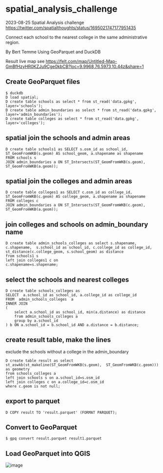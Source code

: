 # spatial_analysis_challenge

2023-08-25
Spatial Analysis challenge
https://twitter.com/spatialthoughts/status/1695021747177951435

Connect each school to the nearest college in the same administrative region. 

By Bert Temme
Using GeoParquet and DuckDB

Result live map see https://felt.com/map/Untitled-Map-GmBfHzyHR0KZJu9Cge0kbCB?loc=9.9968,76.5973,10.44z&share=1

## Create GeoParquet files
```
$ duckdb 
D load spatial;
D create table schools as select * from st_read('data.gpkg', layer='schools');
D create table admin_boundaries as select * from st_read('data.gpkg', layer='admin_boundaries');
D create table colleges as select * from st_read('data.gpkg', layer='colleges');
```
## spatial join the schools and admin areas

```
D create table schools1 as SELECT s.osm_id as school_id, ST_GeomFromWKB(s.geom) AS school_geom, a.shapename as shapename
FROM schools s
JOIN admin_boundaries a ON ST_Intersects(ST_GeomFromWKB(s.geom), ST_GeomFromWKB(a.geom));
```

## spatial join the colleges and admin areas

```
D create table colleges1 as SELECT c.osm_id as college_id, ST_GeomFromWKB(c.geom) AS college_geom, a.shapename as shapename
FROM colleges c
JOIN admin_boundaries a ON ST_Intersects(ST_GeomFromWKB(c.geom), ST_GeomFromWKB(a.geom));
```

## join colleges and schools on admin_boundary name

```
D create table admin_schools_colleges as select s.shapename, c.shapename,  s.school_id as school_id, c.college_id as college_id, st_distance(c.college_geom, s.school_geom) as distance 
from schools1 s 
left join colleges1 c on 
c.shapename=s.shapename; 
```

## select the schools and nearest colleges

```
D create table schools_colleges as 
SELECT  a.school_id as school_id, a.college_id as college_id
FROM  admin_schools_colleges  a
INNER JOIN
(
    select a.school_id as school_id, min(a.distance) as distance
    from admin_schools_colleges a
    group by a.school_id
) b ON a.school_id = b.school_id AND a.distance = b.distance;
```

## create result table, make the lines

exclude the schools without a college in the admin_boundary

```
D create table result as select st_aswkb(st_makeline(ST_GeomFromWKB(s.geom),  ST_GeomFromWKB(c.geom))) as geometry
from schools_colleges a
left join schools s on a.school_id=s.osm_id
left join colleges c on a.college_id=c.osm_id
where c.geom is not null;
```

## export to parquet

```
D COPY result TO 'result.parquet' (FORMAT PARQUET);
```

## Convert to GeoParquet

```
$ gpq convert result.parquet result1.parquet
```

## Load GeoParquet into QGIS

![image](https://github.com/bertt/spatial_analysis_challenge/assets/538812/2685612d-c48c-43f9-83dd-4dd386d7478c)

